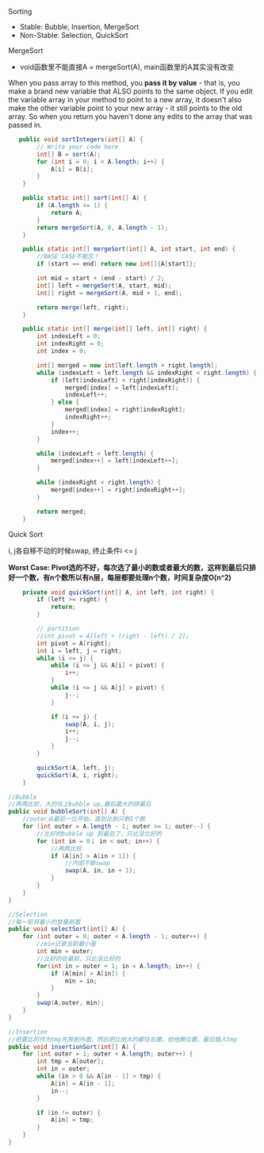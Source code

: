 Sorting

* Stable: Bubble, Insertion, MergeSort
* Non-Stable: Selection, QuickSort

MergeSort

* void函数里不能直接A = mergeSort\(A\), main函数里的A其实没有改变

When you pass array to this method, you **pass it by value** - that is, you make a brand new variable that ALSO points to the same object. If you edit the variable array in your method to point to a new array, it doesn't also make the other variable point to your new array - it still points to the old array. So when you return you haven't done any edits to the array that was passed in.

```java
   public void sortIntegers(int[] A) {
        // Write your code here
        int[] B = sort(A);
        for (int i = 0; i < A.length; i++) {
            A[i] = B[i];
        }
    }

    public static int[] sort(int[] A) {
        if (A.length <= 1) {
            return A;
        }
        return mergeSort(A, 0, A.length - 1);
    }

    public static int[] mergeSort(int[] A, int start, int end) {
        //BASE CASE不能忘！
        if (start == end) return new int[]{A[start]};

        int mid = start + (end - start) / 2;
        int[] left = mergeSort(A, start, mid);
        int[] right = mergeSort(A, mid + 1, end);

        return merge(left, right);
    }

    public static int[] merge(int[] left, int[] right) {
        int indexLeft = 0;
        int indexRight = 0;
        int index = 0;

        int[] merged = new int[left.length + right.length];
        while (indexLeft < left.length && indexRight < right.length) {
            if (left[indexLeft] < right[indexRight]) {
                merged[index] = left[indexLeft];
                indexLeft++;
            } else {
                merged[index] = right[indexRight];
                indexRight++;
            }
            index++;
        }

        while (indexLeft < left.length) {
            merged[index++] = left[indexLeft++];
        }

        while (indexRight < right.length) {
            merged[index++] = right[indexRight++];
        }

        return merged;
    }
```

Quick Sort

i, j各自移不动的时候swap, 终止条件i &lt;= j

**Worst Case: Pivot选的不好，每次选了最小的数或者最大的数，这样到最后只排好一个数，有n个数所以有n层，每层都要处理n个数，时间复杂度O\(n^2\)**

```java
    private void quickSort(int[] A, int left, int right) {
        if (left >= right) {
            return;
        }

        // partition
        //int pivot = A[left + (right - left) / 2];
        int pivot = A[right];
        int i = left, j = right;
        while (i <= j) {
            while (i <= j && A[i] < pivot) {
                i++;
            }
            while (i <= j && A[j] > pivot) {
                j--;
            }

            if (i <= j) {
                swap(A, i, j);
                i++;
                j--;
            }
        }

        quickSort(A, left, j);
        quickSort(A, i, right);
    }
```

```java
//Bubble
//两两比较，大的往上bubble up,最后最大的排最后
public void bubbleSort(int[] A) {
    //outer从最后一位开始，直到比到只剩1个数
    for (int outer = A.length - 1; outer >= 1; outer--) {
        //比好的bubble up 到最后了，只比没比好的
        for (int in = 0； in < out; in++) {
            //两两比较
            if (A[in] > A[in + 1]) {
                //内部不断swap
                swap(A, in, in + 1);
            }
        }
    }
}

//Selection
//每一轮将最小的放最前面
public void selectSort(int[] A) {
    for (int outer = 0; outer < A.length - 1; outer++) {
        //min记录当前最小值
        int min = outer;
        //比好的在最前，只比没比好的
        for(int in = outer + 1; in < A.length; in++) {
            if (A[min] > A[in]) {
                min = in;
            }
        }
        swap(A,outer, min);
    }
}

//Insertion
//把要比的作为tmp先放到外面，然后把比他大的都往右挪，给他腾位置，最后插入tmp
public void insertionSort(int[] A) {
    for (int outer = 1; outer < A.length; outer++) {
        int tmp = A[outer];
        int in = outer;
        while (in > 0 && A[in - 1] > tmp) {
            A[in] = A[in - 1];
            in--;
        }

        if (in != outer) {
            A[in] = tmp;
        }
    }
}
```



